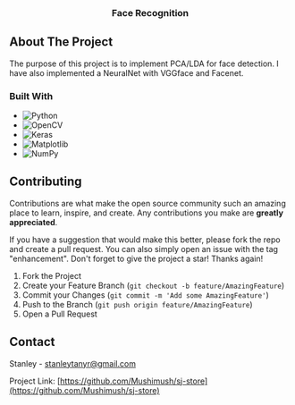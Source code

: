 
<!-- PROJECT LOGO -->
<br />
<div align="center">


  <h3 align="center">Face Recognition</h3>

</div>

<!-- ABOUT THE PROJECT -->
## About The Project
The purpose of this project is to implement PCA/LDA for face detection.
I have also implemented a NeuralNet with VGGface and Facenet.

### Built With
* 	![Python](https://img.shields.io/badge/python-3670A0?style=for-the-badge&logo=python&logoColor=ffdd54)
* ![OpenCV](https://img.shields.io/badge/opencv-%23white.svg?style=for-the-badge&logo=opencv&logoColor=white)
* ![Keras](https://img.shields.io/badge/Keras-%23D00000.svg?style=for-the-badge&logo=Keras&logoColor=white)
* 	![Matplotlib](https://img.shields.io/badge/Matplotlib-%23ffffff.svg?style=for-the-badge&logo=Matplotlib&logoColor=black)
* 	![NumPy](https://img.shields.io/badge/numpy-%23013243.svg?style=for-the-badge&logo=numpy&logoColor=white)


<!-- CONTRIBUTING -->
## Contributing

Contributions are what make the open source community such an amazing place to learn, inspire, and create. Any contributions you make are **greatly appreciated**.

If you have a suggestion that would make this better, please fork the repo and create a pull request. You can also simply open an issue with the tag "enhancement".
Don't forget to give the project a star! Thanks again!

1. Fork the Project
2. Create your Feature Branch (`git checkout -b feature/AmazingFeature`)
3. Commit your Changes (`git commit -m 'Add some AmazingFeature'`)
4. Push to the Branch (`git push origin feature/AmazingFeature`)
5. Open a Pull Request


<!-- CONTACT -->
## Contact

Stanley - [stanleytanyr@gmail.com](stanleytanyr@gmail.com)

Project Link: [https://github.com/Mushimush/sj-store](https://github.com/Mushimush/sj-store)


